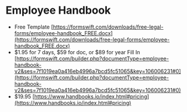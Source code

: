  # Employee Handbook

- Free Template
[https://formswift.com/downloads/free-legal-forms/employee-handbook_FREE.docx](https://formswift.com/downloads/free-legal-forms/employee-handbook_FREE.docx)
- $1.95 for 7 days, $59 for doc, or $89 for year 
Fill In [https://formswift.com/builder.php?documentType=employee-handbook-v2&ses=7f1019ea0a416eb4996a7bcd5fc51065&key=106006231#0](https://formswift.com/builder.php?documentType=employee-handbook-v2&ses=7f1019ea0a416eb4996a7bcd5fc51065&key=106006231#0)
- $19.95 [https://www.handbooks.io/index.html#pricing](https://www.handbooks.io/index.html#pricing)



<!--stackedit_data:
eyJoaXN0b3J5IjpbLTE0NTczNzA2NjYsLTY0MjU5NDkyMywtMT
A2OTEyMTU0NSwtNTQ2NjE5NDAxLDgwOTgwMDgwM119
-->